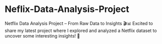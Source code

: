 # Neflix-Data-Analysis-Project
Netflix Data Analysis Project – From Raw Data to Insights 🎬📊  Excited to share my latest project where I explored and analyzed a Netflix dataset to uncover some interesting insights! 🎉
